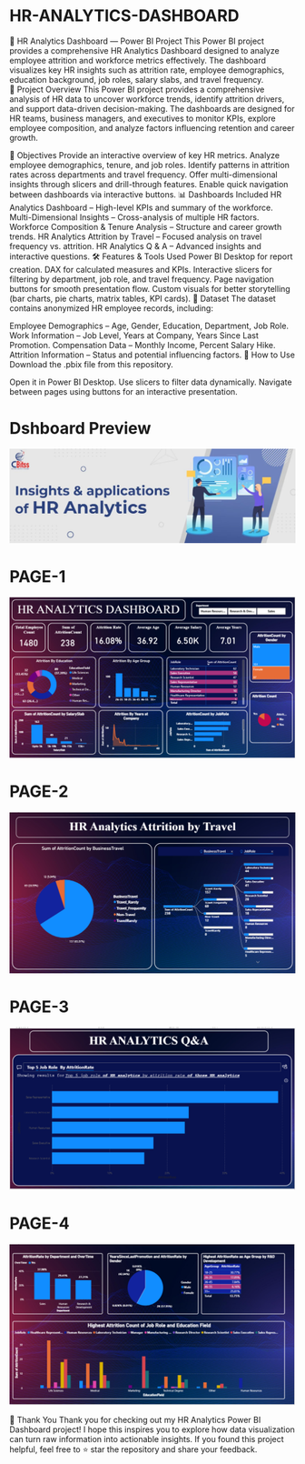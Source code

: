 # HR-ANALYTICS-DASHBOARD
🧩 HR Analytics Dashboard — Power BI Project  This Power BI project provides a comprehensive HR Analytics Dashboard designed to analyze employee attrition and workforce metrics effectively. The dashboard visualizes key HR insights such as attrition rate, employee demographics, education background, job roles, salary slabs, and travel frequency.  
📌 Project Overview
This Power BI project provides a comprehensive analysis of HR data to uncover workforce trends, identify attrition drivers, and support data-driven decision-making.
The dashboards are designed for HR teams, business managers, and executives to monitor KPIs, explore employee composition, and analyze factors influencing retention and career growth.

🎯 Objectives
Provide an interactive overview of key HR metrics.
Analyze employee demographics, tenure, and job roles.
Identify patterns in attrition rates across departments and travel frequency.
Offer multi-dimensional insights through slicers and drill-through features.
Enable quick navigation between dashboards via interactive buttons.
📊 Dashboards Included
HR Analytics Dashboard – High-level KPIs and summary of the workforce.
Multi-Dimensional Insights – Cross-analysis of multiple HR factors.
Workforce Composition & Tenure Analysis – Structure and career growth trends.
HR Analytics Attrition by Travel – Focused analysis on travel frequency vs. attrition.
HR Analytics Q & A – Advanced insights and interactive questions.
🛠 Features & Tools Used
Power BI Desktop for report creation.
DAX for calculated measures and KPIs.
Interactive slicers for filtering by department, job role, and travel frequency.
Page navigation buttons for smooth presentation flow.
Custom visuals for better storytelling (bar charts, pie charts, matrix tables, KPI cards).
📂 Dataset
The dataset contains anonymized HR employee records, including:

Employee Demographics – Age, Gender, Education, Department, Job Role.
Work Information – Job Level, Years at Company, Years Since Last Promotion.
Compensation Data – Monthly Income, Percent Salary Hike.
Attrition Information – Status and potential influencing factors.
🚀 How to Use
Download the .pbix file from this repository.

Open it in Power BI Desktop.
Use slicers to filter data dynamically.
Navigate between pages using buttons for an interactive presentation.

# Dshboard Preview
![HR Analysis](https://github.com/Shushant-Kharate/PowerBi_Hr_Analytics/blob/main/HR%20Analytics%20image.webp)

# PAGE-1
![HR Analysis](https://github.com/AgasthiDoshi/HR-ANALYTICS-DASHBOARD/blob/main/Screenshot%202025-10-15%20234214.png)

# PAGE-2
![HR Analysis](https://github.com/AgasthiDoshi/HR-ANALYTICS-DASHBOARD/blob/main/Screenshot%202025-10-15%20234232.png)

# PAGE-3
![HR Analysis](https://github.com/AgasthiDoshi/HR-ANALYTICS-DASHBOARD/blob/main/Screenshot%202025-10-15%20234249.png)

# PAGE-4
![HR Analysis](https://github.com/AgasthiDoshi/HR-ANALYTICS-DASHBOARD/blob/main/Screenshot%202025-10-15%20234302.png)

🙏 Thank You
Thank you for checking out my HR Analytics Power BI Dashboard project!
I hope this inspires you to explore how data visualization can turn raw information into actionable insights.
If you found this project helpful, feel free to ⭐ star the repository and share your feedback.
